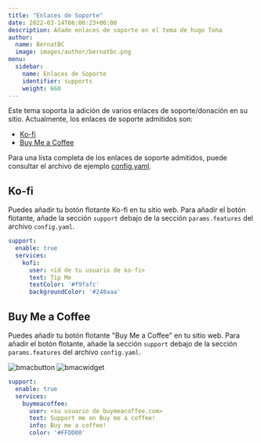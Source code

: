```yaml
---
title: "Enlaces de Soporte"
date: 2022-03-14T06:00:23+06:00
description: Añade enlaces de soporte en el tema de hugo Toha
author:
  name: BernatBC
  image: images/author/bernatbc.png
menu:
  sidebar:
    name: Enlaces de Soporte
    identifier: supports
    weight: 660
---
```


Este tema soporta la adición de varios enlaces de soporte/donación en su sitio. Actualmente, los enlaces de soporte admitidos son:

- [Ko-fi](https://ko-fi.com/)
- [Buy Me a Coffee](https://www.buymeacoffee.com/zicklam)

Para una lista completa de los enlaces de soporte admitidos, puede consultar el archivo de ejemplo [config.yaml](https://github.com/hugo-toha/hugo-toha.github.io/blob/main/config.yaml).

## Ko-fi

Puedes añadir tu botón flotante Ko-fi en tu sitio web. Para añadir el botón flotante, añade la sección `support` debajo de la sección `params.features`  del archivo `config.yaml`.

```yaml
support:
  enable: true
  services:
    kofi:
      user: <id de tu usuario de ko-fi>
      text: Tip Me
      textColor: '#f9fafc'
      backgroundColor: '#248aaa'
```

## Buy Me a Coffee

Puedes añadir tu botón flotante "Buy Me a Coffee" en tu sitio web. Para añadir el botón flotante, añade la sección `support` debajo de la sección `params.features`  del archivo `config.yaml`.

![bmacbutton](https://git-doc-files.s3.eu-central-1.amazonaws.com/github.com/hugo-toha/guides/buymeacoffe-button.png)
![bmacwidget](https://git-doc-files.s3.eu-central-1.amazonaws.com/github.com/hugo-toha/guides/buymeacoffe-widget.png)

```yaml
support:
  enable: true
  services:
    buymeacoffee:
      user: <su usuario de buymeacoffee.com>
      text: Support me on Buy me a coffee!
      info: Buy me a coffee!
      color: '#FFDD00'
```
